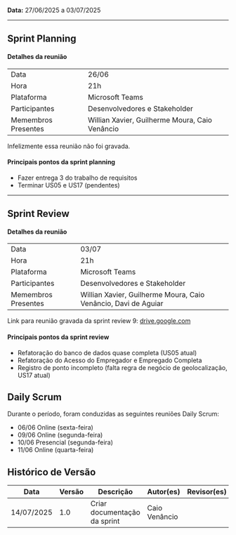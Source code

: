 **Data:** 27/06/2025 a 03/07/2025

---
## Sprint Planning

#### Detalhes da reunião
|                     |                                                                                                           |
|---------------------|-----------------------------------------------------------------------------------------------------------|
| Data                | 26/06                                                                                                     |
| Hora                | 21h                                                                                                       |
| Plataforma          | Microsoft Teams                                                                                           |
| Participantes       | Desenvolvedores e Stakeholder                                                                             |
| Memembros Presentes | Willian Xavier, Guilherme Moura, Caio Venâncio                                                            |

<!-- consertar erro de timing, não esquecer -->
Infelizmente essa reunião não foi gravada.

#### Principais pontos da sprint planning
- Fazer entrega 3 do trabalho de requisitos
- Terminar US05 e US17 (pendentes)

---
## Sprint Review

#### Detalhes da reunião
|                     |                                                                                                           |
|---------------------|-----------------------------------------------------------------------------------------------------------|
| Data                | 03/07                                                                                                     |
| Hora                | 21h                                                                                                       |
| Plataforma          | Microsoft Teams                                                                                           |
| Participantes       | Desenvolvedores e Stakeholder                                                                             |
| Memembros Presentes | Willian Xavier, Guilherme Moura, Caio Venâncio, Davi de Aguiar                                            |

Link para reunião gravada da sprint review 9: [drive.google.com](https://drive.google.com/file/d/1InNoYdjCuN11iURBl2rGlGhZ30jk51xE/view?usp=drive_link)

#### Principais pontos da sprint review 
- Refatoração do banco de dados quase completa (US05 atual)
- Refatoração do Acesso do Empregador e Empregado Completa
- Registro de ponto incompleto (falta regra de negócio de geolocalização, US17 atual)

## Daily Scrum
Durante o período, foram conduzidas as seguintes reuniões Daily Scrum:<br>
- 06/06 Online (sexta-feira) <br>
- 09/06 Online (segunda-feira) <br>
- 10/06 Presencial (segunda-feira) <br>
- 11/06 Online (quarta-feira) <br>

## Histórico de Versão

| Data       | Versão | Descrição                                                                 | Autor(es)         | Revisor(es)        |
|------------|--------|---------------------------------------------------------------------------|-------------------|--------------------|
| 14/07/2025 | 1.0    | Criar documentação da sprint                                              |  Caio Venâncio    |                    |